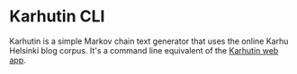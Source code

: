 # Karhutin CLI

Karhutin is a simple Markov chain text generator that uses the online Karhu Helsinki blog corpus. It's a command line equivalent of the [Karhutin web app](https://karhutin.surge.sh/).